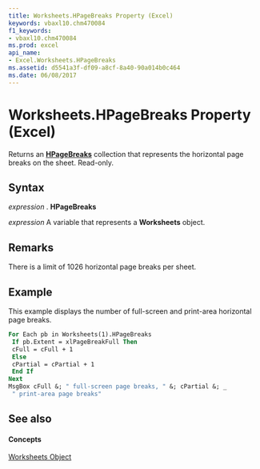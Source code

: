```yaml
---
title: Worksheets.HPageBreaks Property (Excel)
keywords: vbaxl10.chm470084
f1_keywords:
- vbaxl10.chm470084
ms.prod: excel
api_name:
- Excel.Worksheets.HPageBreaks
ms.assetid: d5541a3f-df09-a8cf-8a40-90a014b0c464
ms.date: 06/08/2017
---
```



# Worksheets.HPageBreaks Property (Excel)

Returns an  **[HPageBreaks](Excel.HPageBreaks.md)** collection that represents the horizontal page breaks on the sheet. Read-only.


## Syntax

 _expression_ . **HPageBreaks**

 _expression_ A variable that represents a **Worksheets** object.


## Remarks

There is a limit of 1026 horizontal page breaks per sheet.


## Example

This example displays the number of full-screen and print-area horizontal page breaks.


```vb
For Each pb in Worksheets(1).HPageBreaks 
 If pb.Extent = xlPageBreakFull Then 
 cFull = cFull + 1 
 Else 
 cPartial = cPartial + 1 
 End If 
Next 
MsgBox cFull &; " full-screen page breaks, " &; cPartial &; _ 
 " print-area page breaks"
```


## See also


#### Concepts


[Worksheets Object](Excel.Worksheets.md)

